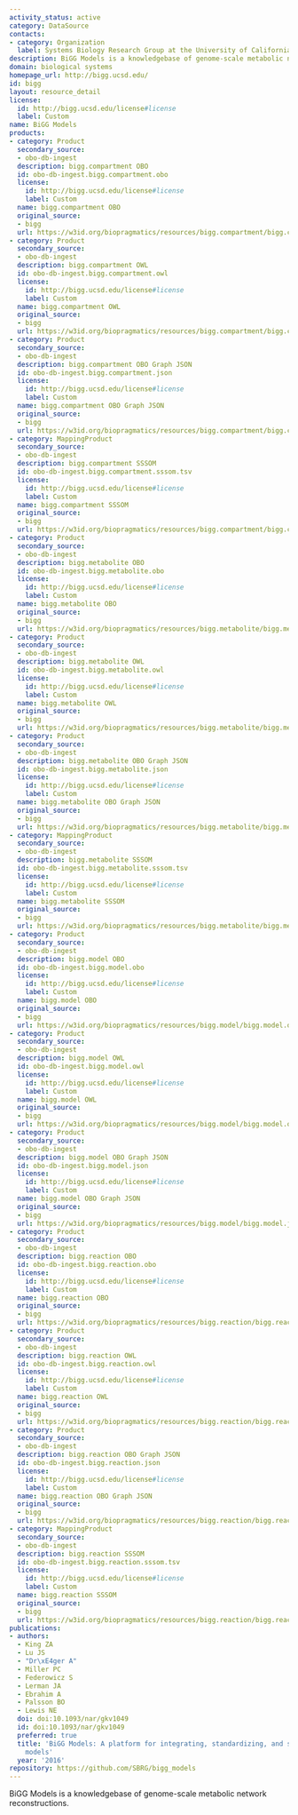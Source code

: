 ```yaml
---
activity_status: active
category: DataSource
contacts:
- category: Organization
  label: Systems Biology Research Group at the University of California, San Diego
description: BiGG Models is a knowledgebase of genome-scale metabolic network reconstructions.
domain: biological systems
homepage_url: http://bigg.ucsd.edu/
id: bigg
layout: resource_detail
license:
  id: http://bigg.ucsd.edu/license#license
  label: Custom
name: BiGG Models
products:
- category: Product
  secondary_source:
  - obo-db-ingest
  description: bigg.compartment OBO
  id: obo-db-ingest.bigg.compartment.obo
  license:
    id: http://bigg.ucsd.edu/license#license
    label: Custom
  name: bigg.compartment OBO
  original_source:
  - bigg
  url: https://w3id.org/biopragmatics/resources/bigg.compartment/bigg.compartment.obo
- category: Product
  secondary_source:
  - obo-db-ingest
  description: bigg.compartment OWL
  id: obo-db-ingest.bigg.compartment.owl
  license:
    id: http://bigg.ucsd.edu/license#license
    label: Custom
  name: bigg.compartment OWL
  original_source:
  - bigg
  url: https://w3id.org/biopragmatics/resources/bigg.compartment/bigg.compartment.owl
- category: Product
  secondary_source:
  - obo-db-ingest
  description: bigg.compartment OBO Graph JSON
  id: obo-db-ingest.bigg.compartment.json
  license:
    id: http://bigg.ucsd.edu/license#license
    label: Custom
  name: bigg.compartment OBO Graph JSON
  original_source:
  - bigg
  url: https://w3id.org/biopragmatics/resources/bigg.compartment/bigg.compartment.json
- category: MappingProduct
  secondary_source:
  - obo-db-ingest
  description: bigg.compartment SSSOM
  id: obo-db-ingest.bigg.compartment.sssom.tsv
  license:
    id: http://bigg.ucsd.edu/license#license
    label: Custom
  name: bigg.compartment SSSOM
  original_source:
  - bigg
  url: https://w3id.org/biopragmatics/resources/bigg.compartment/bigg.compartment.sssom.tsv
- category: Product
  secondary_source:
  - obo-db-ingest
  description: bigg.metabolite OBO
  id: obo-db-ingest.bigg.metabolite.obo
  license:
    id: http://bigg.ucsd.edu/license#license
    label: Custom
  name: bigg.metabolite OBO
  original_source:
  - bigg
  url: https://w3id.org/biopragmatics/resources/bigg.metabolite/bigg.metabolite.obo
- category: Product
  secondary_source:
  - obo-db-ingest
  description: bigg.metabolite OWL
  id: obo-db-ingest.bigg.metabolite.owl
  license:
    id: http://bigg.ucsd.edu/license#license
    label: Custom
  name: bigg.metabolite OWL
  original_source:
  - bigg
  url: https://w3id.org/biopragmatics/resources/bigg.metabolite/bigg.metabolite.owl
- category: Product
  secondary_source:
  - obo-db-ingest
  description: bigg.metabolite OBO Graph JSON
  id: obo-db-ingest.bigg.metabolite.json
  license:
    id: http://bigg.ucsd.edu/license#license
    label: Custom
  name: bigg.metabolite OBO Graph JSON
  original_source:
  - bigg
  url: https://w3id.org/biopragmatics/resources/bigg.metabolite/bigg.metabolite.json
- category: MappingProduct
  secondary_source:
  - obo-db-ingest
  description: bigg.metabolite SSSOM
  id: obo-db-ingest.bigg.metabolite.sssom.tsv
  license:
    id: http://bigg.ucsd.edu/license#license
    label: Custom
  name: bigg.metabolite SSSOM
  original_source:
  - bigg
  url: https://w3id.org/biopragmatics/resources/bigg.metabolite/bigg.metabolite.sssom.tsv
- category: Product
  secondary_source:
  - obo-db-ingest
  description: bigg.model OBO
  id: obo-db-ingest.bigg.model.obo
  license:
    id: http://bigg.ucsd.edu/license#license
    label: Custom
  name: bigg.model OBO
  original_source:
  - bigg
  url: https://w3id.org/biopragmatics/resources/bigg.model/bigg.model.obo
- category: Product
  secondary_source:
  - obo-db-ingest
  description: bigg.model OWL
  id: obo-db-ingest.bigg.model.owl
  license:
    id: http://bigg.ucsd.edu/license#license
    label: Custom
  name: bigg.model OWL
  original_source:
  - bigg
  url: https://w3id.org/biopragmatics/resources/bigg.model/bigg.model.owl
- category: Product
  secondary_source:
  - obo-db-ingest
  description: bigg.model OBO Graph JSON
  id: obo-db-ingest.bigg.model.json
  license:
    id: http://bigg.ucsd.edu/license#license
    label: Custom
  name: bigg.model OBO Graph JSON
  original_source:
  - bigg
  url: https://w3id.org/biopragmatics/resources/bigg.model/bigg.model.json
- category: Product
  secondary_source:
  - obo-db-ingest
  description: bigg.reaction OBO
  id: obo-db-ingest.bigg.reaction.obo
  license:
    id: http://bigg.ucsd.edu/license#license
    label: Custom
  name: bigg.reaction OBO
  original_source:
  - bigg
  url: https://w3id.org/biopragmatics/resources/bigg.reaction/bigg.reaction.obo
- category: Product
  secondary_source:
  - obo-db-ingest
  description: bigg.reaction OWL
  id: obo-db-ingest.bigg.reaction.owl
  license:
    id: http://bigg.ucsd.edu/license#license
    label: Custom
  name: bigg.reaction OWL
  original_source:
  - bigg
  url: https://w3id.org/biopragmatics/resources/bigg.reaction/bigg.reaction.owl
- category: Product
  secondary_source:
  - obo-db-ingest
  description: bigg.reaction OBO Graph JSON
  id: obo-db-ingest.bigg.reaction.json
  license:
    id: http://bigg.ucsd.edu/license#license
    label: Custom
  name: bigg.reaction OBO Graph JSON
  original_source:
  - bigg
  url: https://w3id.org/biopragmatics/resources/bigg.reaction/bigg.reaction.json
- category: MappingProduct
  secondary_source:
  - obo-db-ingest
  description: bigg.reaction SSSOM
  id: obo-db-ingest.bigg.reaction.sssom.tsv
  license:
    id: http://bigg.ucsd.edu/license#license
    label: Custom
  name: bigg.reaction SSSOM
  original_source:
  - bigg
  url: https://w3id.org/biopragmatics/resources/bigg.reaction/bigg.reaction.sssom.tsv
publications:
- authors:
  - King ZA
  - Lu JS
  - "Dr\xE4ger A"
  - Miller PC
  - Federowicz S
  - Lerman JA
  - Ebrahim A
  - Palsson BO
  - Lewis NE
  doi: doi:10.1093/nar/gkv1049
  id: doi:10.1093/nar/gkv1049
  preferred: true
  title: 'BiGG Models: A platform for integrating, standardizing, and sharing genome-scale
    models'
  year: '2016'
repository: https://github.com/SBRG/bigg_models
---
```

BiGG Models is a knowledgebase of genome-scale metabolic network reconstructions.